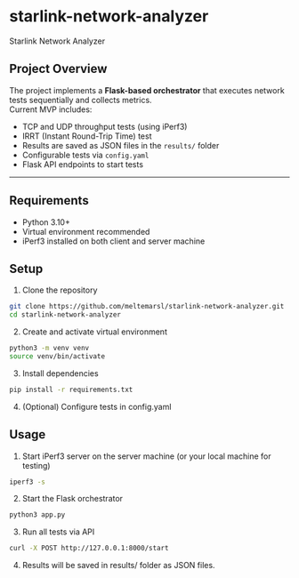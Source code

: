 # starlink-network-analyzer
Starlink Network Analyzer

## Project Overview

The project implements a **Flask-based orchestrator** that executes network tests sequentially and collects metrics.  
Current MVP includes:

- TCP and UDP throughput tests (using iPerf3)
- IRRT (Instant Round-Trip Time) test
- Results are saved as JSON files in the `results/` folder
- Configurable tests via `config.yaml`
- Flask API endpoints to start tests

---

## Requirements

- Python 3.10+
- Virtual environment recommended
- iPerf3 installed on both client and server machine

## Setup

1. Clone the repository
```bash
git clone https://github.com/meltemarsl/starlink-network-analyzer.git
cd starlink-network-analyzer
```

2. Create and activate virtual environment
```bash
python3 -m venv venv
source venv/bin/activate
```

3. Install dependencies
```bash
pip install -r requirements.txt
```

4. (Optional) Configure tests in config.yaml


## Usage

1. Start iPerf3 server on the server machine (or your local machine for testing)
```bash
iperf3 -s
```

2. Start the Flask orchestrator
```bash
python3 app.py
```

3. Run all tests via API
```bash
curl -X POST http://127.0.0.1:8000/start
```

4. Results will be saved in results/ folder as JSON files.
